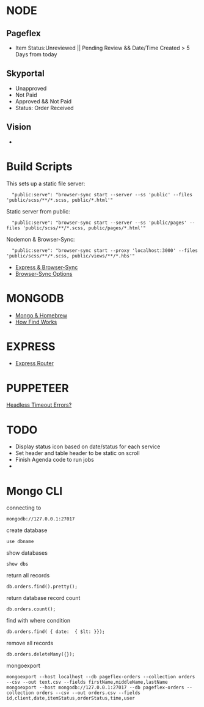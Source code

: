 # NODE


## Pageflex

- Item Status:Unreviewed || Pending Review && Date/Time Created > 5 Days from today

## Skyportal

- Unapproved  
- Not Paid
- Approved && Not Paid
- Status: Order Received

## Vision

-





# Build Scripts

This sets up a static file server:
```
  "public:serve": "browser-sync start --server --ss 'public' --files 'public/scss/**/*.scss, public/*.html'"
```

Static server from public:
```
  "public:serve": "browser-sync start --server --ss 'public/pages' --files 'public/scss/**/*.scss, public/pages/*.html'"
```

Nodemon & Browser-Sync:

```
  "public:serve": "browser-sync start --proxy 'localhost:3000' --files 'public/scss/**/*.scss, public/views/**/*.hbs'"
```

- [Express & Browser-Sync](https://www.npmjs.com/package/connect-browser-sync)
- [Browser-Sync Options](https://browsersync.io/docs/command-line)

# MONGODB

- [Mongo & Homebrew](https://superuser.com/questions/1478156/error-mongodb-unknown-version-mountain-lion)
- [How Find Works](http://thecodebarbarian.com/how-find-works-in-mongoose.html)


# EXPRESS

- [Express Router](https://scotch.io/tutorials/learn-to-use-the-new-router-in-expressjs-4)


# PUPPETEER

[Headless Timeout Errors?](https://github.com/puppeteer/puppeteer/issues/2963)


# TODO

- Display status icon based on date/status for each service
- Set header and table header to be static on scroll
- Finish Agenda code to run jobs
-


# Mongo CLI

connecting to
```
mongodb://127.0.0.1:27017
```

create database
```
use dbname
```

show databases
```
show dbs
```

return all records
```
db.orders.find().pretty();
```

return database record count
```
db.orders.count();
```


find with where condition
```
db.orders.find( { date:  { $lt: }});
```

remove all records
```
db.orders.deleteMany({});
```

mongoexport
```
mongoexport --host localhost --db pageflex-orders --collection orders --csv --out text.csv --fields firstName,middleName,lastName
mongoexport --host mongodb://127.0.0.1:27017 --db pageflex-orders --collection orders --csv --out orders.csv --fields id,client,date,itemStatus,orderStatus,time,user
```

